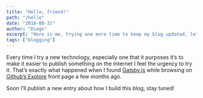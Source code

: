 ```yaml
---
title: "Hello, friend!"
path: "/hello"
date: "2018-08-31"
author: "Diego"
excerpt: "Here is me, trying one more time to keep my blog updated, let's see how far do I get."
tags: ["blogging"]
---
```


Every time I try a new technology, especially one that it purposes it’s to make it easier to publish something on the Internet I feel the urgency to try it. That’s exactly what happened when I found [Gatsby.js](https://gatsbyjs.org/) while browsing on [Github’s Explore](https://github.com/explore) front page a few months ago.

Soon I’ll publish a new entry about how I build this blog, stay tuned!
